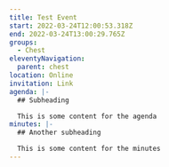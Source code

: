 ```yaml
---
title: Test Event
start: 2022-03-24T12:00:53.318Z
end: 2022-03-24T13:00:29.765Z
groups:
  - Chest
eleventyNavigation:
  parent: chest
location: Online
invitation: Link
agenda: |-
  ## Subheading

  This is some content for the agenda
minutes: |-
  ## Another subheading

  This is some content for the minutes
---
```

